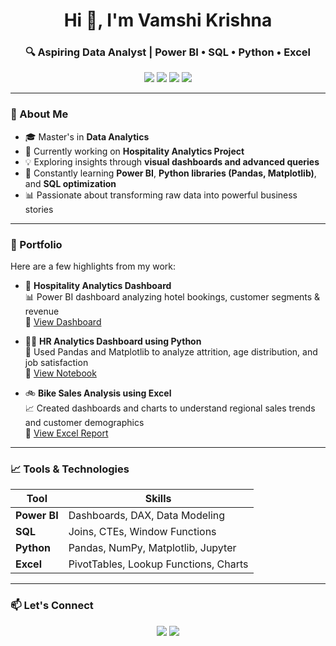 <h1 align="center">Hi 👋, I'm Vamshi Krishna</h1>
<h3 align="center">🔍 Aspiring Data Analyst | Power BI • SQL • Python • Excel</h3>

<p align="center">
  <img src="https://img.shields.io/badge/Power%20BI-Data%20Visualization-F2C811?logo=powerbi&logoColor=white&style=for-the-badge" />
  <img src="https://img.shields.io/badge/SQL-Database%20Querying-CC2927?logo=sqlite&logoColor=white&style=for-the-badge" />
  <img src="https://img.shields.io/badge/Python-Data%20Science-3776AB?logo=python&logoColor=white&style=for-the-badge" />
  <img src="https://img.shields.io/badge/Excel-Spreadsheet-217346?logo=microsoft-excel&logoColor=white&style=for-the-badge" />
</p>

---

### 🚀 About Me

- 🎓 Master's in **Data Analytics**
- 🔭 Currently working on **Hospitality Analytics Project**
- 💡 Exploring insights through **visual dashboards and advanced queries**
- 🌱 Constantly learning **Power BI**, **Python libraries (Pandas, Matplotlib)**, and **SQL optimization**
- 📊 Passionate about transforming raw data into powerful business stories

---

### 📁 Portfolio

Here are a few highlights from my work:

- 🏨 **Hospitality Analytics Dashboard**  
  📊 Power BI dashboard analyzing hotel bookings, customer segments & revenue  
  🔗 [View Dashboard](#)

- 🧑‍💼 **HR Analytics Dashboard using Python**  
  📌 Used Pandas and Matplotlib to analyze attrition, age distribution, and job satisfaction  
  🔗 [View Notebook](#)

- 🚲 **Bike Sales Analysis using Excel**  
  📈 Created dashboards and charts to understand regional sales trends and customer demographics  
  🔗 [View Excel Report](#)

---

### 📈 Tools & Technologies

| Tool       | Skills                             |
|------------|-------------------------------------|
| **Power BI** | Dashboards, DAX, Data Modeling     |
| **SQL**      | Joins, CTEs, Window Functions       |
| **Python**   | Pandas, NumPy, Matplotlib, Jupyter  |
| **Excel**    | PivotTables, Lookup Functions, Charts |

---

### 📫 Let's Connect

<p align="center">
  <a href="https://www.linkedin.com/in/vamshikrishna-donthi-4547b3245" target="_blank"><img src="https://img.shields.io/badge/LinkedIn-Connect-blue?style=for-the-badge&logo=linkedin" /></a>
  <a href="mailto:vamshireddy99365@gmail.com"><img src="https://img.shields.io/badge/Email-Contact-red?style=for-the-badge&logo=gmail" /></a>
</p>
